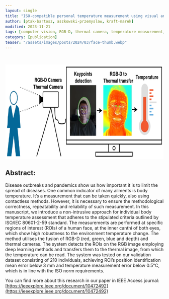 ```yaml
---
layout: single
title: "ISO-compatible personal temperature measurement using visual and thermal images with facial region of interest detection"
author: [ptak-bartosz, aszkowski-przemyslaw, kraft-marek]
modified: 2023-11-21
tags: [computer vision, RGB-D, thermal camera, temperature measurement, facial region of interest detection]
category: [publication]
teaser: "/assets/images/posts/2024/03/face-thumb.webp"
---
```

<BR>

<p align="center">
    <img src="/assets/images/posts/2024/03/face-abstract.webp" height="300px" />
</p>


## Abstract:

Disease outbreaks and pandemics show us how important it is to limit the spread of diseases. One common indicator of many ailments is body temperature. It’s a measurement that can be taken quickly, also using contactless methods. However, it is necessary to ensure the methodological correctness, repeatability and reliability of such measurement. In this manuscript, we introduce a non-intrusive approach for individual body temperature assessment that adheres to the stipulated criteria outlined by ISO/IEC 80601-2-59 standard. The measurements are performed at specific regions of interest (ROIs) of a human face, at the inner canthi of both eyes, which show high robustness to the environment temperature change. The method utilises the fusion of RGB-D (red, green, blue and depth) and thermal cameras. The system detects the ROIs on the RGB image employing deep learning methods and transfers them to the thermal image, from which the temperature can be read. The system was tested on our validation dataset consisting of 210 individuals, achieving ROI’s position identification mean error below 3 mm and temperature measurement error below 0.5°C, which is in line with the ISO norm requirements.

You can find more about this research in our paper in IEEE Access journal: [https://ieeexplore.ieee.org/document/10472492](https://ieeexplore.ieee.org/document/10472492)

